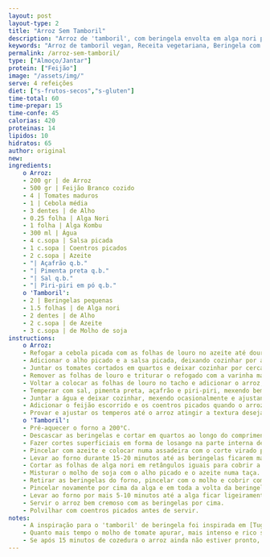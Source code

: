 ```yaml
---
layout: post
layout-type: 2
title: "Arroz Sem Tamboril"
description: "Arroz de 'tamboril', com beringela envolta em alga nori para um toque do mar"
keywords: "Arroz de tamboril vegan, Receita vegetariana, Beringela com alga nori, Feijão branco, Algas na culinária, Cozinha plant-based, Prato de arroz cremoso, Alternativa ao peixe, Refeição sem glúten, Jantar saudável"
permalink: /arroz-sem-tamboril/
type: ["Almoço/Jantar"]
protein: ["Feijão"]
image: "/assets/img/"
serve: 4 refeições
diet: ["s-frutos-secos","s-gluten"]
time-total: 60
time-prepar: 15
time-confe: 45
calorias: 420
proteinas: 14
lipidos: 10
hidratos: 65
author: original
new:
ingredients:
    o Arroz:
    - 200 gr | de Arroz
    - 500 gr | Feijão Branco cozido
    - 4 | Tomates maduros
    - 1 | Cebola média
    - 3 dentes | de Alho
    - 0.25 folha | Alga Nori
    - 1 folha | Alga Kombu
    - 300 ml | Água
    - 4 c.sopa | Salsa picada
    - 1 c.sopa | Coentros picados
    - 2 c.sopa | Azeite
    - "| Açafrão q.b."
    - "| Pimenta preta q.b."
    - "| Sal q.b."
    - "| Piri-piri em pó q.b."
    o 'Tamboril':
    - 2 | Beringelas pequenas
    - 1.5 folhas | de Alga nori
    - 2 dentes | de Alho
    - 2 c.sopa | de Azeite
    - 3 c.sopa | de Molho de soja
instructions:
    o Arroz:
    - Refogar a cebola picada com as folhas de louro no azeite até dourar.
    - Adicionar o alho picado e a salsa picada, deixando cozinhar por alguns minutos.
    - Juntar os tomates cortados em quartos e deixar cozinhar por cerca de 30 minutos até ficarem bem macios.
    - Remover as folhas de louro e triturar o refogado com a varinha mágica até obter um molho homogéneo.
    - Voltar a colocar as folhas de louro no tacho e adicionar o arroz, as algas nori e kombu.
    - Temperar com sal, pimenta preta, açafrão e piri-piri, mexendo bem para envolver os sabores.
    - Juntar a água e deixar cozinhar, mexendo ocasionalmente e ajustando a quantidade de água, se necessário.
    - Adicionar o feijão escorrido e os coentros picados quando o arroz estiver quase cozido.
    - Provar e ajustar os temperos até o arroz atingir a textura desejada.
    o 'Tamboril':
    - Pré-aquecer o forno a 200°C.
    - Descascar as beringelas e cortar em quartos ao longo do comprimento.
    - Fazer cortes superficiais em forma de losango na parte interna de cada pedaço.
    - Pincelar com azeite e colocar numa assadeira com o corte virado para baixo.
    - Levar ao forno durante 15-20 minutos até as beringelas ficarem macias.
    - Cortar as folhas de alga nori em retângulos iguais para cobrir a parte superior das beringelas.
    - Misturar o molho de soja com o alho picado e o azeite numa taça.
    - Retirar as beringelas do forno, pincelar com o molho e cobrir com uma tira de alga nori.
    - Pincelar novamente por cima da alga e em toda a volta da beringela.
    - Levar ao forno por mais 5-10 minutos até a alga ficar ligeiramente tostada.
    - Servir o arroz bem cremoso com as beringelas por cima.
    - Polvilhar com coentros picados antes de servir.
notes:
    - A inspiração para o 'tamboril' de beringela foi inspirada em [Tuga Vegetal] (https://tugavegetal.com/arroz-com-peixinho-vegano/).
    - Quanto mais tempo o molho de tomate apurar, mais intenso e rico será o seu sabor.
    - Se após 15 minutos de cozedura o arroz ainda não estiver pronto, retire a alga kombu para evitar que o sabor fique amargo.
---
```


